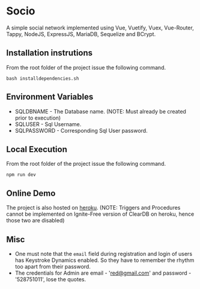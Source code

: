 # Socio
A simple social network implemented using Vue, Vuetify, Vuex, Vue-Router, Tappy, NodeJS, ExpressJS, MariaDB, Sequelize and BCrypt.

## Installation instrutions
From the root folder of the project issue the following command.

```
bash installdependencies.sh
```

## Environment Variables
* SQLDBNAME - The Database name. (NOTE: Must already be created prior to execution)
* SQLUSER - Sql Username.
* SQLPASSWORD - Corresponding Sql User password.

## Local Execution
From the root folder of the project issue the following command.

```
npm run dev
```

## Online Demo
The project is also hosted on [heroku](http://socio-dbms.herokuapp.com). (NOTE: Triggers and Procedures cannot be implemented on Ignite-Free version of ClearDB on heroku, hence those two are disabled)

## Misc
* One must note that the ```email``` field during registration and login of users has Keystroke Dynamics enabled. So they have to remember the rhythm too apart from their password.
* The credentials for Admin are email - 'red@gmail.com' and password - '528751011', lose the quotes.
